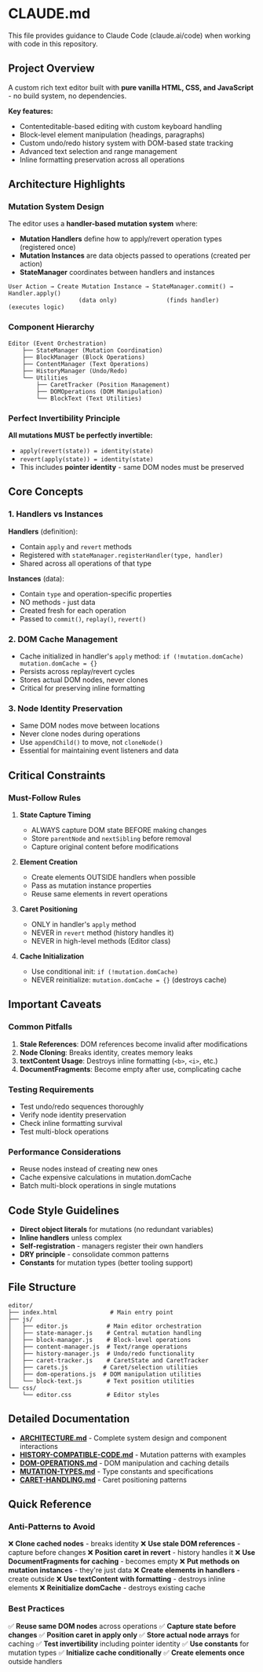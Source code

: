 # CLAUDE.md

This file provides guidance to Claude Code (claude.ai/code) when working with code in this repository.

## Project Overview

A custom rich text editor built with **pure vanilla HTML, CSS, and JavaScript** - no build system, no dependencies.

**Key features:**
- Contenteditable-based editing with custom keyboard handling
- Block-level element manipulation (headings, paragraphs)
- Custom undo/redo history system with DOM-based state tracking
- Advanced text selection and range management
- Inline formatting preservation across all operations

## Architecture Highlights

### Mutation System Design

The editor uses a **handler-based mutation system** where:
- **Mutation Handlers** define how to apply/revert operation types (registered once)
- **Mutation Instances** are data objects passed to operations (created per action)
- **StateManager** coordinates between handlers and instances

```
User Action → Create Mutation Instance → StateManager.commit() → Handler.apply()
                    (data only)              (finds handler)       (executes logic)
```

### Component Hierarchy

```
Editor (Event Orchestration)
    ├── StateManager (Mutation Coordination)
    ├── BlockManager (Block Operations)
    ├── ContentManager (Text Operations)
    ├── HistoryManager (Undo/Redo)
    └── Utilities
        ├── CaretTracker (Position Management)
        ├── DOMOperations (DOM Manipulation)
        └── BlockText (Text Utilities)
```

### Perfect Invertibility Principle

**All mutations MUST be perfectly invertible:**
- `apply(revert(state)) = identity(state)`
- `revert(apply(state)) = identity(state)`
- This includes **pointer identity** - same DOM nodes must be preserved

## Core Concepts

### 1. Handlers vs Instances

**Handlers** (definition):
- Contain `apply` and `revert` methods
- Registered with `stateManager.registerHandler(type, handler)`
- Shared across all operations of that type

**Instances** (data):
- Contain `type` and operation-specific properties
- NO methods - just data
- Created fresh for each operation
- Passed to `commit()`, `replay()`, `revert()`

### 2. DOM Cache Management

- Cache initialized in handler's `apply` method: `if (!mutation.domCache) mutation.domCache = {}`
- Persists across replay/revert cycles
- Stores actual DOM nodes, never clones
- Critical for preserving inline formatting

### 3. Node Identity Preservation

- Same DOM nodes move between locations
- Never clone nodes during operations
- Use `appendChild()` to move, not `cloneNode()`
- Essential for maintaining event listeners and data

## Critical Constraints

### Must-Follow Rules

1. **State Capture Timing**
   - ALWAYS capture DOM state BEFORE making changes
   - Store `parentNode` and `nextSibling` before removal
   - Capture original content before modifications

2. **Element Creation**
   - Create elements OUTSIDE handlers when possible
   - Pass as mutation instance properties
   - Reuse same elements in revert operations

3. **Caret Positioning**
   - ONLY in handler's `apply` method
   - NEVER in `revert` method (history handles it)
   - NEVER in high-level methods (Editor class)

4. **Cache Initialization**
   - Use conditional init: `if (!mutation.domCache)`
   - NEVER reinitialize: `mutation.domCache = {}` (destroys cache)

## Important Caveats

### Common Pitfalls

1. **Stale References**: DOM references become invalid after modifications
2. **Node Cloning**: Breaks identity, creates memory leaks
3. **textContent Usage**: Destroys inline formatting (`<b>`, `<i>`, etc.)
4. **DocumentFragments**: Become empty after use, complicating cache

### Testing Requirements

- Test undo/redo sequences thoroughly
- Verify node identity preservation
- Check inline formatting survival
- Test multi-block operations

### Performance Considerations

- Reuse nodes instead of creating new ones
- Cache expensive calculations in mutation.domCache
- Batch multi-block operations in single mutations

## Code Style Guidelines

- **Direct object literals** for mutations (no redundant variables)
- **Inline handlers** unless complex
- **Self-registration** - managers register their own handlers
- **DRY principle** - consolidate common patterns
- **Constants** for mutation types (better tooling support)

## File Structure

```
editor/
├── index.html               # Main entry point
├── js/
│   ├── editor.js           # Main editor orchestration
│   ├── state-manager.js    # Central mutation handling
│   ├── block-manager.js    # Block-level operations
│   ├── content-manager.js  # Text/range operations
│   ├── history-manager.js  # Undo/redo functionality
│   ├── caret-tracker.js    # CaretState and CaretTracker
│   ├── carets.js          # Caret/selection utilities
│   ├── dom-operations.js  # DOM manipulation utilities
│   └── block-text.js       # Text position utilities
└── css/
    └── editor.css          # Editor styles
```

## Detailed Documentation

- **[ARCHITECTURE.md](./ARCHITECTURE.md)** - Complete system design and component interactions
- **[HISTORY-COMPATIBLE-CODE.md](./HISTORY-COMPATIBLE-CODE.md)** - Mutation patterns with examples
- **[DOM-OPERATIONS.md](./DOM-OPERATIONS.md)** - DOM manipulation and caching details
- **[MUTATION-TYPES.md](./MUTATION-TYPES.md)** - Type constants and specifications
- **[CARET-HANDLING.md](./CARET-HANDLING.md)** - Caret positioning patterns

## Quick Reference

### Anti-Patterns to Avoid

❌ **Clone cached nodes** - breaks identity
❌ **Use stale DOM references** - capture before changes
❌ **Position caret in revert** - history handles it
❌ **Use DocumentFragments for caching** - becomes empty
❌ **Put methods on mutation instances** - they're just data
❌ **Create elements in handlers** - create outside
❌ **Use textContent with formatting** - destroys inline elements
❌ **Reinitialize domCache** - destroys existing cache

### Best Practices

✅ **Reuse same DOM nodes** across operations
✅ **Capture state before changes**
✅ **Position caret in apply only**
✅ **Store actual node arrays** for caching
✅ **Test invertibility** including pointer identity
✅ **Use constants** for mutation types
✅ **Initialize cache conditionally**
✅ **Create elements once** outside handlers
